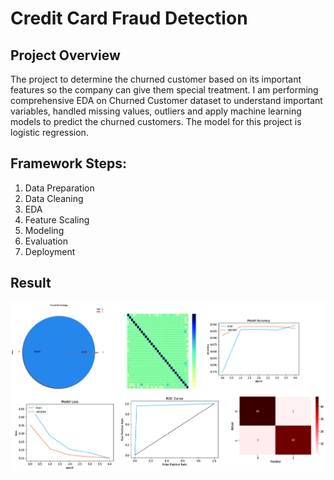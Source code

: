 # Credit Card Fraud Detection

## Project Overview
The project to determine the churned customer based on its important features so the company can give them special treatment. 
I am performing comprehensive EDA on Churned Customer dataset to understand important variables, handled missing values, outliers and apply machine learning models 
to predict the churned customers. The model for this project is logistic regression.

## Framework Steps:
1. Data Preparation
2. Data Cleaning
3. EDA
4. Feature Scaling
5. Modeling
6. Evaluation
7. Deployment

## Result

<img src="cf_out.jpg"/>

